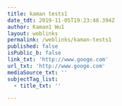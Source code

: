 ```yaml
---
title: kaman tests1
date_tdt: 2019-11-05T19:23:48.394Z
author: Kaman1 Wu1
layout: weblinks
permalink: /weblinks/kaman-tests1
published: false
isPublic_b: false
link_txt: 'http://www.googe.com'
url_txt: 'http://www.googe.com'
mediaSource_txt: ''
subjectTag_list:
  - title_txt: ''

---
```




